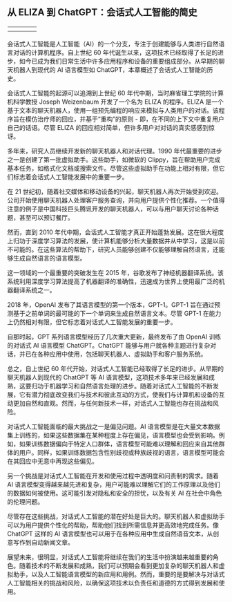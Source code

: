 ## 从 ELIZA 到 ChatGPT：会话式人工智能的简史

![image](img/image-C3WYIVK6.png)

会话式人工智能是人工智能（AI）的一个分支，专注于创建能够与人类进行自然语言对话的计算机程序。自上世纪 60 年代诞生以来，这项技术已经取得了长足的进步，如今已成为我们日常生活中许多应用程序和设备的重要组成部分。从早期的聊天机器人到现代的 AI 语言模型如 ChatGPT，本章概述了会话式人工智能的历史。

会话式人工智能的起源可以追溯到上世纪 60 年代中期，当时麻省理工学院的计算机科学教授 Joseph Weizenbaum 开发了一个名为 ELIZA 的程序。ELIZA 是一个基于文本的聊天机器人，使用一组预先编程的响应来模拟与人类用户的对话。该程序旨在模仿治疗师的回应，并基于“重构”的原则 - 即，在不同的上下文中重复用户自己的话语。尽管 ELIZA 的回应相对简单，但许多用户对对话的真实感感到惊讶。

多年来，研究人员继续开发新的聊天机器人和对话代理。1990 年代最重要的进步之一是创建了第一批虚拟助手。这些助手，如微软的 Clippy，旨在帮助用户完成基本任务，如格式化文档或搜索文件。尽管这些虚拟助手在功能上相对有限，但它们标志着会话式人工智能发展中的重要一步。

在 21 世纪初，随着社交媒体和移动设备的兴起，聊天机器人再次开始受到欢迎。公司开始使用聊天机器人处理客户服务查询，并向用户提供个性化推荐。一个值得注意的例子是中国科技巨头腾讯开发的聊天机器人，可以与用户聊天讨论各种话题，甚至可以预订餐厅。

然而，直到 2010 年代中期，会话式人工智能才真正开始蓬勃发展。这在很大程度上归功于深度学习算法的发展，使计算机能够分析大量数据并从中学习，这是以前不可能的。在这些算法的帮助下，研究人员能够创建不仅能够理解自然语言，还能够生成自然语言的语言模型。

这一领域的一个最重要的突破发生在 2015 年，谷歌发布了神经机器翻译系统。该系统利用深度学习算法提高了机器翻译的准确性，迅速成为世界上使用最广泛的机器翻译系统之一。

2018 年，OpenAI 发布了其语言模型的第一个版本，GPT-1。GPT-1 旨在通过预测基于之前单词的最可能的下一个单词来生成自然语言文本。尽管 GPT-1 在能力上仍然相对有限，但它标志着对话式人工智能发展的重要一步。

自那时起，GPT 系列语言模型经历了几次重大更新，最终发布了由 OpenAI 训练的对话式 AI 语言模型 ChatGPT。ChatGPT 能够与用户就各种主题进行复杂对话，并已在各种应用中使用，包括聊天机器人、虚拟助手和客户服务系统。

总之，自上世纪 60 年代开始，对话式人工智能已经取得了长足的进步。从早期的聊天机器人到现代的 ChatGPT 等 AI 语言模型，这项技术多年来已经发展和成熟，这要归功于机器学习和自然语言处理的进步。随着对话式人工智能的不断发展，它有潜力彻底改变我们与技术和彼此互动的方式，使我们与计算机和设备的互动更加自然和直观。然而，与任何新技术一样，对话式人工智能也存在挑战和风险。

对话式人工智能面临的最大挑战之一是偏见问题。AI 语言模型是在大量文本数据集上训练的，如果这些数据集在某种程度上存在偏见，语言模型也会受到影响。例如，如果训练数据偏向于特定人口群体，语言模型可能难以理解和回应来自其他群体的用户。同样，如果训练数据包含性别歧视或种族歧视的语言，语言模型可能会在其回应中无意中再现这些偏见。

另一个挑战是对话式人工智能在开发和使用过程中透明度和问责制的需求。随着 AI 语言模型变得越来越先进和复杂，用户可能难以理解它们的工作原理以及他们的数据如何被使用。这可能引发对隐私和安全的担忧，以及有关 AI 在社会中角色的伦理问题。

尽管存在这些挑战，对话式人工智能的潜在好处是巨大的。聊天机器人和虚拟助手可以为用户提供个性化的帮助，帮助他们找到所需信息并更高效地完成任务。像 ChatGPT 这样的 AI 语言模型也可以用于在各种应用中生成自然语音文本，从创意写作到自动新闻文章。

展望未来，很明显，对话式人工智能将继续在我们的生活中扮演越来越重要的角色。随着技术的不断发展和成熟，我们可以预期会看到更加复杂的聊天机器人和虚拟助手，以及人工智能语言模型的新应用和用例。然而，重要的是要解决与对话式人工智能相关的挑战和风险，以确保这项技术以负责任和道德的方式得到发展和使用。
